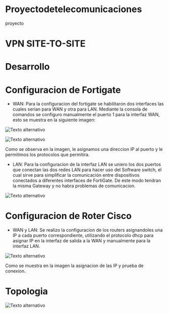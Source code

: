 # Proyectodetelecomunicaciones
proyecto
# VPN SITE-TO-SITE
# Desarrollo
# Configuracion de Fortigate
- WAN:
Para la configuracion del fortigate se habilitaron dos interfaces las cuales serian para WAN y otra para LAN. Mediante la consola de comandos se configuro manualmente el puerto 1 para la interfaz WAN, esto se muestra en la siguiente imagen:

![Texto alternativo](https://files.catbox.moe/g4ghci.png)

![Texto alternativo](https://files.catbox.moe/g20xkp.png)

Como se observa en la imagen, le asignamos una direccion IP al puerto y le permitimos los protocolos que permitira.

- LAN:
Para la configuracion de la interfaz LAN se uniero los dos puertos que conectan las dos redes LAN para hacer uso del Software switch, el cual sirve para simplificar la comunicación entre dispositivos conectados a diferentes interfaces de FortiGate. De este modo tendran la misma Gateway y no habra problemas de comunicacion.

![Texto alternativo](https://files.catbox.moe/2ymm1y.png)

# Configuracion de Roter Cisco
- WAN y LAN:
Se realizo la configuracion de los routers asignandoles una IP a cada puerto correspondiente, utilizando el protocolo dhcp para asignar IP en la interfaz de salida a la WAN y manualmente para la interfaz LAN.

![Texto alternativo](https://files.catbox.moe/f1ualv.png)

Como se muestra en la imagen la asignacion de las IP y prueba de conexion.

# Topologia
![Texto alternativo](https://files.catbox.moe/8jtdfy.png)
